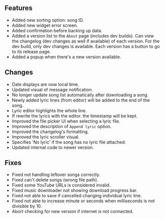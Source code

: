 ## Features

- Added new sorting option: song ID.
- Added new widget error screen.
- Added confirmation before backing up data.
- Added a version list to the `About` page (includes dev builds).
  Can view the changelog (dev changes as well if available) of each version.
  For the dev build, only dev changes is available.
  Each version has a button to go to its release page.
- Added a popup when there's a new version available.

## Changes

- Date displays are now local time.
- Updated visual of message notification.
- No longer update song list automatically after downloading a song.
- Newly added lyric lines (from editor) will be added to the end of the song.
- Lyric editor highlights the whole line.
- If rewrite the lyrics with the editor. the timestamp will be kept.
- Improved the file picker UI when selecting a lyric file.
- Improved the description of `Append lyric` option.
- Improved the changelog's formatting.
- Improved the lyric scroller visual.
- Specifies 'No lyric' if the song has no lyric file attached.
- Updated internal code to newer version.

## Fixes

- Fixed not handling leftover songs correctly.
- Fixed can't delete songs (wrong file path).
- Fixed some YouTube URLs is considered invalid.
- Fixed music downloader not showing download progress bar.
- Fixed not able to save if cancelled changing individual lyric line.
- Fixed not able to increase minute or seconds when milliseconds is not divisible by 10.
- Abort checking for new version if internet is not connected.